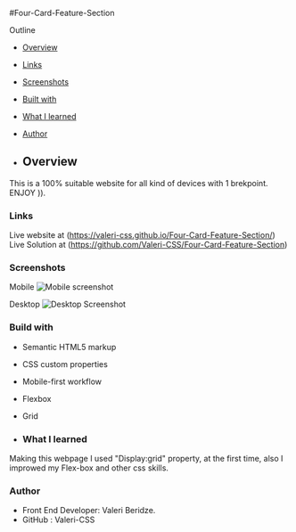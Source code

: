 #Four-Card-Feature-Section 

Outline

- [Overview](#overview)
- [Links](#links)
- [Screenshots](#screenshots)
- [Built with](#built-with)
- [What I learned](#what-I-learned)
- [Author](#author)

- ## Overview
This is a 100% suitable website for all kind of devices with 1 brekpoint.  
ENJOY )).

### Links
Live website at (https://valeri-css.github.io/Four-Card-Feature-Section/)
Live Solution at (https://github.com/Valeri-CSS/Four-Card-Feature-Section)

### Screenshots
Mobile
![Mobile screenshot](https://github.com/user-attachments/assets/3152d3c2-c92f-45a8-92c3-39c765e1b2d1)

Desktop
![Desktop Screenshot](https://github.com/user-attachments/assets/f795f8c9-2e50-44fe-95a6-ce791404b6f0)

### Build with

- Semantic HTML5 markup
- CSS custom properties
- Mobile-first workflow
- Flexbox
- Grid

- ### What I learned
Making this webpage I used "Display:grid" property, at the first time, also I improwed my Flex-box and other css skills. 

### Author

- Front End Developer: Valeri Beridze.
- GitHub : Valeri-CSS

